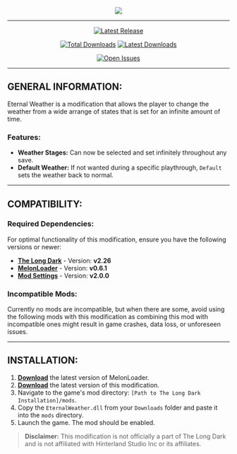 <p align="center">
    <a href="#"><img src="https://raw.githubusercontent.com/Deaadman/EternalWeather/release/Images/MainHeading.png"></a>

---

<div align="center">

[![Latest Release](https://img.shields.io/github/v/release/Deaadman/EternalWeather?label=Latest%20Release&style=for-the-badge)](https://github.com/Deaadman/EternalWeather/releases/latest)

[![Total Downloads](https://img.shields.io/github/downloads/Deaadman/EternalWeather/total.svg?style=for-the-badge)](https://github.com/Deaadman/EternalWeather/releases)
[![Latest Downloads](https://img.shields.io/github/downloads/Deaadman/EternalWeather/latest/total.svg?style=for-the-badge)](https://github.com/Deaadman/EternalWeather/releases)

[![Open Issues](https://img.shields.io/github/issues/Deaadman/EternalWeather?style=for-the-badge)](https://github.com/Deaadman/EternalWeather/issues)

</div>

---

## GENERAL INFORMATION:

Eternal Weather is a modification that allows the player to change the weather from a wide arrange of states that is set for an infinite amount of time.

### Features:
- **Weather Stages:** Can now be selected and set infinitely throughout any save.
- **Default Weather:** If not wanted during a specific playthrough, `Default` sets the weather back to normal.

---

## COMPATIBILITY:

### Required Dependencies:
For optimal functionality of this modification, ensure you have the following versions or newer:

- [**The Long Dark**](https://store.steampowered.com/news/app/305620) - Version: **v2.26**
- [**MelonLoader**](https://github.com/LavaGang/MelonLoader/releases) - Version: **v0.6.1**
- [**Mod Settings**](https://github.com/DigitalzombieTLD/ModSettings) - Version: **v2.0.0** 

### Incompatible Mods:

Currently no mods are incompatible, but when there are some, avoid using the following mods with this modification as combining this mod with incompatible ones might result in game crashes, data loss, or unforeseen issues. 

---

## INSTALLATION:

1. [**Download**](https://github.com/LavaGang/MelonLoader/releases/latest/download/MelonLoader.Installer.exe) the latest version of MelonLoader.
2. [**Download**](https://github.com/Deaadman/EternalWeather/releases/latest/download/EternalWeather.dll) the latest version of this modification.
3. Navigate to the game's mod directory: `[Path to The Long Dark Installation]/mods`.
4. Copy the `EternalWeather.dll` from your `Downloads` folder and paste it into the `mods` directory.
5. Launch the game. The mod should be enabled.

>**Disclaimer:** This modification is not officially a part of The Long Dark and is not affiliated with Hinterland Studio Inc or its affiliates.
